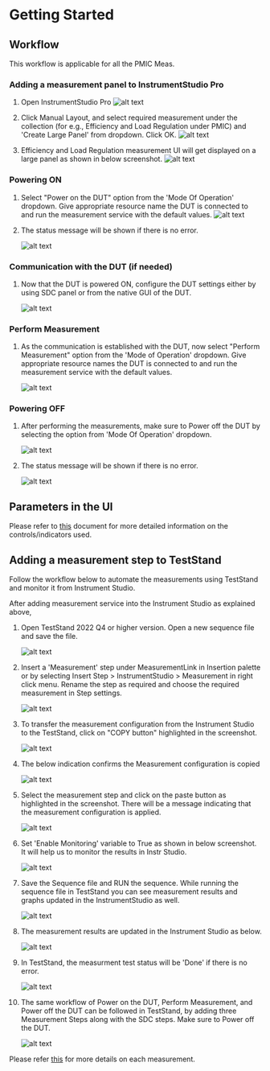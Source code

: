 # Getting Started

## Workflow
This workflow is applicable for all the PMIC Meas.

### Adding a measurement panel to InstrumentStudio Pro

1. Open InstrumentStudio Pro
   ![alt text](images/instr-studio-open-is.png)

2. Click Manual Layout, and select required measurement under the collection (for e.g., Efficiency and Load Regulation under PMIC) and 'Create Large Panel' from dropdown. Click OK.
   ![alt text](images/instr-studio-manual-layout.png)

3. Efficiency and Load Regulation measurement UI will get displayed on a large panel as shown in below screenshot.
   ![alt text](images/instr-studio-eff-and-lr-panel.png)

### Powering ON

1. Select "Power on the DUT" option from the 'Mode Of Operation' dropdown. Give appropriate resource name the DUT is connected to and run the measurement service with the default values.
   ![alt text](images/power-on-config.png)

2. The status message will be shown if there is no error. 
   
   ![alt text](images/power-on-status.png)

### Communication with the DUT (if needed)

1. Now that the DUT is powered ON, configure the DUT settings either by using SDC panel or from the native GUI of the DUT.

   ![alt text](images/sdc-panel.png)

### Perform Measurement

1. As the communication is established with the DUT, now select "Perform Measurement" option from the 'Mode of Operation' dropdown. Give appropriate resource names the DUT is connected to and run the measurement service with the default values.
   
   ![alt text](images/perform-meas-efficiency.png)

### Powering OFF

1. After performing the measurements, make sure to Power off the DUT by selecting the option from 'Mode Of Operation' dropdown. 
   
   ![alt text](images/power-off-config.png)

2. The status message will be shown if there is no error. 
   
   ![alt text](images/power-off-status.png)

## Parameters in the UI

Please refer to [this](measurements/common/parameters-def.md) document for more detailed information on the controls/indicators used.

## Adding a  measurement step to TestStand 

Follow the workflow below to automate the measurements using TestStand and monitor it from Instrument Studio.

After adding measurement service into the Instrument Studio as explained above,

1. Open TestStand 2022 Q4 or higher version. Open a new sequence file and save the file. 

   ![alt text](images/teststand-open-seq.png)

2. Insert a 'Measurement' step under MeasurementLink in Insertion palette or by selecting Insert Step > InstrumentStudio > Measurement in right click menu.
   Rename the step as required and choose the required measurement in Step settings.

   ![alt text](images/teststand-insert-measlink-step.png)

3. To transfer the measurement configuration from the Instrument Studio to the TestStand, click on "COPY button" highlighted in the screenshot.

   ![alt text](images/instr-studio-copy-meas-config.png)

4. The below indication confirms the Measurement configuration is copied

   ![alt text](images/instr-studio-meas-config-copied.png)

5. Select the measurement step and click on the paste button as highlighted in the screenshot. There will be a message indicating that the measurement configuration is applied.

   ![alt text](images/teststand-paste-config.png)

6. Set 'Enable Monitoring' variable to True as shown in below screenshot. It will help us to monitor the results in Instr Studio.

   ![alt text](images/teststand-enable-monitoring.png)

8. Save the Sequence file and RUN the sequence. While running the sequence file in TestStand you can see measurement results and graphs updated in the InstrumentStudio as well.

   ![alt text](images/teststand-run-seq.png)

9. The measurement results are updated in the Instrument Studio as below.

   ![alt text](images/instr-studio-results-from-ts.png)

10. In TestStand, the measurment test status will be 'Done' if there is no error.

    ![alt text](images/teststand-pass-seq.png)

11. The same workflow of Power on the DUT, Perform Measurement, and Power off the DUT can be followed in TestStand, by adding three Measurement Steps along with the SDC steps. Make sure to Power off the DUT. 

    ![alt text](images/teststand-measlink-steps.png)

Please refer [this](measurements/meas-index.md) for more details on each measurement.

